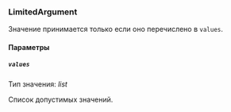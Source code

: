 ### LimitedArgument

Значение принимается только если оно перечислено в `values`.

#### Параметры

##### `values`

Тип значения: _list_

Список допустимых значений.
